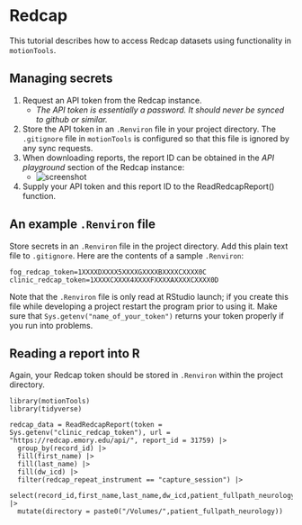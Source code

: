 Redcap
====================================
This tutorial describes how to access Redcap datasets using functionality in `motionTools`.

## Managing secrets
1. Request an API token from the Redcap instance.
    * *The API token is essentially a password. It should never be synced to github or similar.*
2. Store the API token in an `.Renviron` file in your project directory. The `.gitignore` file in `motionTools` is configured so that this file is ignored by any sync requests.
3. When downloading reports, the report ID can be obtained in the *API playground* section of the Redcap instance:
    * ![screenshot](https://github.com/jlucasmckay/motionTools/blob/main/media/secrets.png)
4. Supply your API token and this report ID to the ReadRedcapReport() function.

## An example `.Renviron` file

Store secrets in an `.Renviron` file in the project directory. Add this plain text file to `.gitignore`. Here are the contents of a sample `.Renviron`:

```
fog_redcap_token=1XXXXDXXXX5XXXXGXXXXBXXXXCXXXX0C
clinic_redcap_token=1XXXXCXXXX4XXXXFXXXXAXXXXCXXXX0D
```

Note that the `.Renviron` file is only read at RStudio launch; if you create this file while developing a project restart the program prior to using it. Make sure that `Sys.getenv("name_of_your_token")` returns your token properly if you run into problems.

## Reading a report into R

Again, your Redcap token should be stored in `.Renviron` within the project directory.

```
library(motionTools)
library(tidyverse)

redcap_data = ReadRedcapReport(token = Sys.getenv("clinic_redcap_token"), url = "https://redcap.emory.edu/api/", report_id = 31759) |> 
  group_by(record_id) |> 
  fill(first_name) |> 
  fill(last_name) |> 
  fill(dw_icd) |> 
  filter(redcap_repeat_instrument == "capture_session") |> 
  select(record_id,first_name,last_name,dw_icd,patient_fullpath_neurology) |> 
  mutate(directory = paste0("/Volumes/",patient_fullpath_neurology))
```
